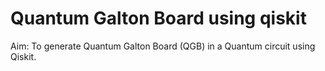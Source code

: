 # Quantum Galton Board using qiskit
Aim: To generate Quantum Galton Board (QGB) in a Quantum circuit using Qiskit.
